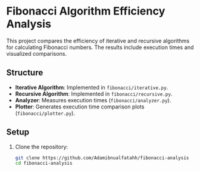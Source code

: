 # Fibonacci Algorithm Efficiency Analysis

This project compares the efficiency of iterative and recursive algorithms for calculating Fibonacci numbers. The results include execution times and visualized comparisons.

## Structure
- **Iterative Algorithm**: Implemented in `fibonacci/iterative.py`.
- **Recursive Algorithm**: Implemented in `fibonacci/recursive.py`.
- **Analyzer**: Measures execution times (`fibonacci/analyzer.py`).
- **Plotter**: Generates execution time comparison plots (`fibonacci/plotter.py`).

## Setup
1. Clone the repository:
   ```bash
   git clone https://github.com/Adamibnualfatahh/fibonacci-analysis
   cd fibonacci-analysis